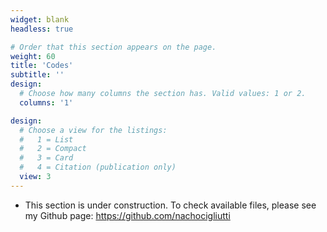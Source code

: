 ```yaml
---
widget: blank
headless: true

# Order that this section appears on the page.
weight: 60
title: 'Codes'
subtitle: ''
design:
  # Choose how many columns the section has. Valid values: 1 or 2.
  columns: '1'

design:
  # Choose a view for the listings:
  #   1 = List
  #   2 = Compact
  #   3 = Card
  #   4 = Citation (publication only)
  view: 3
---
```


- This section is under construction. To check available files, please see my Github page: https://github.com/nachocigliutti